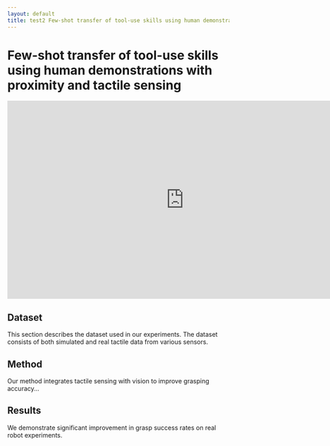 ```yaml
---
layout: default
title: test2 Few-shot transfer of tool-use skills using human demonstrations with proximity and tactile sensing
---
```


<style>
/* Make the banner white */
.page-header {
  background-color: white !important;
}
.project-name,
.project-tagline {
  color: black !important;
}

/* Hide the "View on GitHub" button */
.github-corner {
  display: none !important;
}
</style>

# Few-shot transfer of tool-use skills using human demonstrations with proximity and tactile sensing

<!-- Embed a YouTube video -->
<iframe width="800" height="450" src="https://www.youtube.com/watch?v=zP4JvHaCWHk&t=11s" frameborder="0" allowfullscreen></iframe>

## Dataset

This section describes the dataset used in our experiments. The dataset consists of both simulated and real tactile data from various sensors.

## Method

Our method integrates tactile sensing with vision to improve grasping accuracy...

## Results

We demonstrate significant improvement in grasp success rates on real robot experiments.
